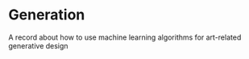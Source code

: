 # Generation
A record about how to use machine learning algorithms for art-related generative design
